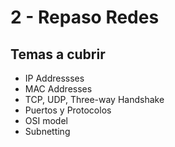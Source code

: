 # 2 - Repaso Redes

## Temas a cubrir

* IP Addressses
* MAC Addresses
* TCP, UDP, Three-way Handshake
* Puertos y Protocolos
* OSI model
* Subnetting



